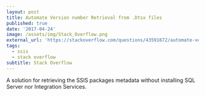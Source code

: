 ```yaml
---
layout: post
title: Automate Version number Retrieval from .Dtsx files
published: true
date: '2017-04-24'
image: /assets/img/Stack_Overflow.png
external_url: 'https://stackoverflow.com/questions/43591672/automate-version-number-retrieval-from-dtsx-files/43597141#43597141'
tags:
  - ssis
  - stack overflow
subtitle: Stack Overflow
---
```

A solution for retrieving the SSIS packages metadata without installing SQL Server nor Integration Services.
